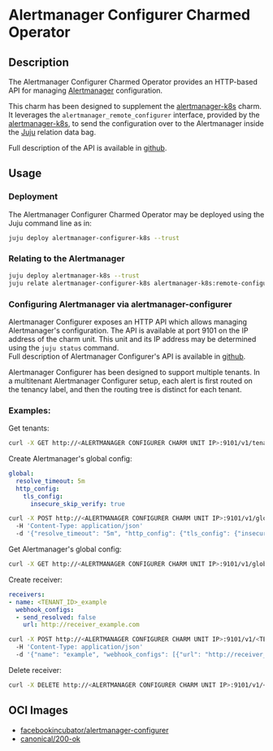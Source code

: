 # Alertmanager Configurer Charmed Operator

## Description

The Alertmanager Configurer Charmed Operator provides an HTTP-based API for managing
[Alertmanager](https://prometheus.io/docs/alerting/latest/alertmanager/) configuration.

This charm has been designed to supplement the
[alertmanager-k8s] charm. It leverages the `alertmanager_remote_configurer` interface, provided 
by the [alertmanager-k8s], to send the configuration over to the Alertmanager inside the
[Juju](https://juju.is/) relation data bag.

Full description of the API is available in [github].

[alertmanager-k8s]: https://github.com/canonical/alertmanager-k8s-operator
[github]: https://github.com/facebookarchive/prometheus-configmanager/blob/main/alertmanager/docs/swagger-v1.yml

## Usage

### Deployment

The Alertmanager Configurer Charmed Operator may be deployed using the Juju command line as in:

```bash
juju deploy alertmanager-configurer-k8s --trust
```

### Relating to the Alertmanager

```bash
juju deploy alertmanager-k8s --trust
juju relate alertmanager-configurer-k8s alertmanager-k8s:remote-configurer
```

### Configuring Alertmanager via alertmanager-configurer

Alertmanager Configurer exposes an HTTP API which allows managing Alertmanager's configuration.
The API is available at port 9101 on the IP address of the charm unit. This unit and its IP address
may be determined using the `juju status` command.<br>
Full description of Alertmanager Configurer's API is available in
[github](https://github.com/facebookarchive/prometheus-configmanager/blob/main/alertmanager/docs/swagger-v1.yml).

Alertmanager Configurer has been designed to support multiple tenants. In a multitenant
Alertmanager Configurer setup, each alert is first routed on the tenancy label, and then
the routing tree is distinct for each tenant.

### Examples:

Get tenants:

```bash
curl -X GET http://<ALERTMANAGER CONFIGURER CHARM UNIT IP>:9101/v1/tenants
```

Create Alertmanager's global config:

```yaml
global:
  resolve_timeout: 5m
  http_config:
    tls_config:
      insecure_skip_verify: true
```

```bash
curl -X POST http://<ALERTMANAGER CONFIGURER CHARM UNIT IP>:9101/v1/global
  -H 'Content-Type: application/json'
  -d '{"resolve_timeout": "5m", "http_config": {"tls_config": {"insecure_skip_verify": true}}}'
```

Get Alertmanager's global config:

```bash
curl -X GET http://<ALERTMANAGER CONFIGURER CHARM UNIT IP>:9101/v1/global
```

Create receiver:

```yaml
receivers:
- name: <TENANT_ID>_example
  webhook_configs:
  - send_resolved: false
    url: http://receiver_example.com
```

```bash
curl -X POST http://<ALERTMANAGER CONFIGURER CHARM UNIT IP>:9101/v1/<TENANT_ID>/receiver
  -H 'Content-Type: application/json'
  -d '{"name": "example", "webhook_configs": [{"url": "http://receiver_example.com"}]}'
```

Delete receiver:

```bash
curl -X DELETE http://<ALERTMANAGER CONFIGURER CHARM UNIT IP>:9101/v1/<TENANT_ID>/receiver/<RECEIVER_NAME>
```

## OCI Images

- [facebookincubator/alertmanager-configurer](https://hub.docker.com/r/facebookincubator/alertmanager-configurer)
- [canonical/200-ok](https://github.com/canonical/200-ok/pkgs/container/200-ok)
